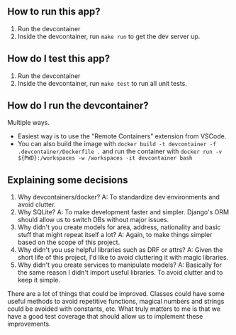 ## How to run this app?
1. Run the devcontainer
2. Inside the devcontainer, run `make run` to get the dev server up.

## How do I test this app?
1. Run the devcontainer
2. Inside the devcontainer, run `make test` to run all unit tests.

## How do I run the devcontainer?
Multiple ways.
- Easiest way is to use the "Remote Containers" extension from VSCode.
- You can also build the image with `docker build -t devcontainer -f .devcontainer/Dockerfile .` and run the container with `docker run -v ${PWD}:/workspaces -w /workspaces -it devcontainer bash`


## Explaining some decisions
1. Why devcontainers/docker? A: To standardize dev environments and avoid clutter.
2. Why SQLite? A: To make development faster and simpler. Django's ORM should allow us to switch DBs without major issues.
3. Why didn't you create models for area, address, nationality and basic stuff that might repeat itself a lot? A: Again, to make things simpler based on the scope of this project.
4. Why didn't you use helpful libraries such as DRF or attrs? A: Given the short life of this project, I'd like to avoid cluttering it with magic libraries.
5. Why didn't you create services to manipulate models? A: Basically for the same reason I didn't import useful libraries. To avoid clutter and to keep it simple.

There are a lot of things that could be improved. Classes could have some useful methods to avoid repetitive functions, magical numbers and strings could be avoided with constants, etc. What truly matters to me is that we have a good test coverage that should allow us to implement these improvements.
